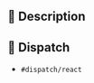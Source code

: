 ## 📖 Description

<!-- What is this pull request bringing to the project? -->

## 🦀 Dispatch

- `#dispatch/react`
